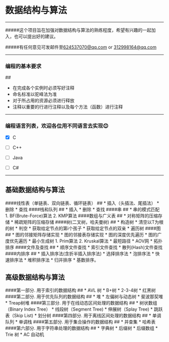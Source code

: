 数据结构与算法
=============

---
#####这个项目旨在加强对数据结构与算法的熟练程度，希望有兴趣的一起加入，也可以提出好的建议。

#####有任何意见可发邮件至<624537070@qq.com> or <312998164@qq.com>

----

### 编程的基本要求
##<a name="dot"/>
* 在完成各个实例时必须写好注释
* 命名标准以驼峰法为准
* 对于所占用的资源必须进行释放
* 注释以重要的行进行注释以及每个方法（函数）进行注释


----
### 编程语言列表，欢迎各位用不同语言去实现:blush:
- [x] C
- [ ] C++
- [ ] Java
- [ ] C#

	
----
基础数据结构与算法
-----

####线性表（单链表、双向链表、循环链表）
##<a name="dot"/>
	* 插入（头插法、尾插法）
	* 删除
	* 查找
####栈和队列
##<a name="dot"/>
	* 插入
	* 删除
	* 查找
####串
##<a name="dot"/>
	* 串的模式匹配
		1. BF(Brute-Force)算法
		2. KMP算法
####数组与广义表
##<a name="dot"/>
	* 对称矩阵的压缩存储
	* 稀疏矩阵的压缩存储
####树(二叉树，哈夫曼树)
##<a name="dot"/>
	* 构造树
	* 清空以T为根的树
	* 判空
	* 获取给定节点的第i个孩子
	* 获取给定节点的双亲
	* 遍历树
####图
##<a name="dot"/>
	* 图的邻接矩阵存储实现
	* 图的邻接表存储实现
	* 图的深度优先遍历
	* 图的广度优先遍历
	* 最小生成树
		1. Prim算法
		2. Kruskal算法
	* 最短路径
	* AOV网
	* 拓扑排序
####文件及查找
##<a name="dot"/>
	* 顺序文件查找
	* 索引文件查找
	* 散列(Hash)文件查找
####内排序
##<a name="dot"/>
	* 插入排序法(含折半插入排序法)
	* 选择排序法
	* 泡排序法
	* 快速排序法
	* 堆积排序法
	* 归并排序
	* 基数排序。


高级数据结构与算法
-------

####第一部分. 用于索引的数据结构
##<a name="dot"/>
	* AVL 树
	* B+树
	* 2-3-4树
	* 红黑树
####第二部分. 用于优先队列的数据结构
##<a name="dot"/>
	* 堆
	* 左偏树与动态树
	* 斐波那契堆
	* Treap树堆
####第三部分. 用于在线动态区间处理的数据结构
##<a name="dot"/>
	* 树状数组（Binary Index Tree）
	* 线段树（Segment Tree)
	* 伸展树（Splay Tree)
	* 跳跃表（Skip List)
	* 划分树
####第四部分. 用于离线区间处理的数据结构
##<a name="dot"/>
	* 单调队列
	* 单调栈
####第五部分. 用于集合操作的数据结构
##<a name="dot"/>
	* 并查集
	* 哈希表
####第六部分. 用于字符串处理的数据结构
##<a name="dot"/>
	* 字典树
	* 后缀树
	* 后缀数组
	* Trie 树
	* AC 自动机
